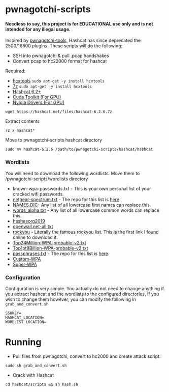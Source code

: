 # pwnagotchi-scripts

#### Needless to say, this project is for EDUCATIONAL use only and is not intended for any illegal usage.

Inspired by [pwnagotchi-tools](https://github.com/mtagius/pwnagotchi-tools), Hashcat has since deprecated the 2500/16800 plugins. These scripts will do the following:
- SSH into pwnagotchi & pull .pcap handshakes 
- Convert pcap to hc22000 format for hashcat




Required:
- [hcxtools](https://launchpad.net/ubuntu/+source/hcxtools) `sudo apt-get -y install hcxtools` 
- [7z](https://www.7-zip.org/download.html) `sudo apt-get -y install hcxtools`
- [Hashcat 6.2+](https://hashcat.net/hashcat/) 
- [Cuda Toolkit (For GPU)](https://linuxconfig.org/how-to-install-cuda-on-ubuntu-20-04-focal-fossa-linux)
- [Nvidia Drivers (For GPU)](https://linuxconfig.org/how-to-install-the-nvidia-drivers-on-ubuntu-20-04-focal-fossa-linux)

 ```
wget https://hashcat.net/files/hashcat-6.2.6.7z
```
Extract contents

```
7z x hashcat*
```
Move to pwnagotchi-scripts hashcat directory

```
sudo mv hashcat-6.2.6 /path/to/pwnagotchi-scripts/hashcat/hashcat
```

### Wordlists

You will need to download the following wordlists. Move them to /pwnagotchi-scripts/wordlists directory
* known-wpa-passwords.txt - This is your own personal list of your cracked wifi passwords.
* [netgear-spectrum.txt](https://raw.githubusercontent.com/soxrok2212/PSKracker/master/dicts/netgear-spectrum/netgear-spectrum.txt) - The repo for this list is [here](https://github.com/soxrok2212/PSKracker)
* [NAMES.DIC](https://www.outpost9.com/files/wordlists/names.zip)-  Any list of all lowercase first names can replace this.
* [words_alpha.txt](https://raw.githubusercontent.com/dwyl/english-words/master/words_alpha.txt) - Any list of all lowercase common words can replace this.
* [hashesorg2019](https://weakpass.com/wordlist/1851)
* [openwall.net-all.txt](https://raw.githubusercontent.com/danielmiessler/SecLists/master/Passwords/openwall.net-all.txt)
* [rockyou](https://github.com/praetorian-code/Hob0Rules/blob/master/wordlists/rockyou.txt.gz) - Literally the famous rockyou list. This is the first link I found online to download it.
* [Top24Million-WPA-probable-v2.txt](https://github.com/berzerk0/Probable-Wordlists/blob/master/Real-Passwords/WPA-Length/Real-Password-WPA-MegaLinks.md)
* [Top1pt8Billion-WPA-probable-v2.txt](https://github.com/berzerk0/Probable-Wordlists/blob/master/Real-Passwords/WPA-Length/Real-Password-WPA-MegaLinks.md)
* [passphrases.txt](https://initstring.keybase.pub/passphrase-wordlist/passphrases.txt?dl=1) - The repo for this list is [here](https://github.com/initstring/passphrase-wordlist).
* [Custom-WPA](https://weakpass.com/wordlist/490)
* [Super-WPA](https://weakpass.com/wordlist/500)

### Configuration

Configuration is very simple. You actually do not need to change anything if you extract hashcat and the wordlists to the configured directories. If you wish to change them however, you can modify the following in `grab_and_convert.sh`

```
SSHKEY=
HASHCAT_LOCATION=
WORDLIST_LOCATION=
```
# Running 

- Pull files from pwnagotchi, convert to hc2000 and create attack script.

```
sudo sh grab_and_convert.sh
```

- Crack with Hashcat

```
cd hashcat/scripts && sh hash.sh
```

